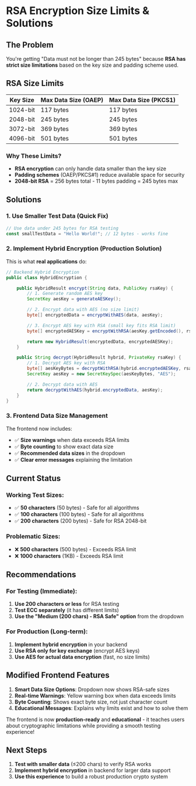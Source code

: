 # RSA Encryption Size Limits & Solutions

## The Problem

You're getting "Data must not be longer than 245 bytes" because **RSA has strict size limitations** based on the key size and padding scheme used.

## RSA Size Limits

| Key Size | Max Data Size (OAEP) | Max Data Size (PKCS1) |
| -------- | -------------------- | --------------------- |
| 1024-bit | 117 bytes            | 117 bytes             |
| 2048-bit | 245 bytes            | 245 bytes             |
| 3072-bit | 369 bytes            | 369 bytes             |
| 4096-bit | 501 bytes            | 501 bytes             |

### Why These Limits?

- **RSA encryption** can only handle data smaller than the key size
- **Padding schemes** (OAEP/PKCS#1) reduce available space for security
- **2048-bit RSA** = 256 bytes total - 11 bytes padding = 245 bytes max

## Solutions

### 1. Use Smaller Test Data (Quick Fix)

```javascript
// Use data under 245 bytes for RSA testing
const smallTestData = "Hello World!"; // 12 bytes - works fine
```

### 2. Implement Hybrid Encryption (Production Solution)

This is what **real applications** do:

```java
// Backend Hybrid Encryption
public class HybridEncryption {

    public HybridResult encrypt(String data, PublicKey rsaKey) {
        // 1. Generate random AES key
        SecretKey aesKey = generateAESKey();

        // 2. Encrypt data with AES (no size limit)
        byte[] encryptedData = encryptWithAES(data, aesKey);

        // 3. Encrypt AES key with RSA (small key fits RSA limit)
        byte[] encryptedAESKey = encryptWithRSA(aesKey.getEncoded(), rsaKey);

        return new HybridResult(encryptedData, encryptedAESKey);
    }

    public String decrypt(HybridResult hybrid, PrivateKey rsaKey) {
        // 1. Decrypt AES key with RSA
        byte[] aesKeyBytes = decryptWithRSA(hybrid.encryptedAESKey, rsaKey);
        SecretKey aesKey = new SecretKeySpec(aesKeyBytes, "AES");

        // 2. Decrypt data with AES
        return decryptWithAES(hybrid.encryptedData, aesKey);
    }
}
```

### 3. Frontend Data Size Management

The frontend now includes:

- ✅ **Size warnings** when data exceeds RSA limits
- ✅ **Byte counting** to show exact data size
- ✅ **Recommended data sizes** in the dropdown
- ✅ **Clear error messages** explaining the limitation

## Current Status

### Working Test Sizes:

- ✅ **50 characters** (50 bytes) - Safe for all algorithms
- ✅ **100 characters** (100 bytes) - Safe for all algorithms
- ✅ **200 characters** (200 bytes) - Safe for RSA 2048-bit

### Problematic Sizes:

- ❌ **500 characters** (500 bytes) - Exceeds RSA limit
- ❌ **1000 characters** (1KB) - Exceeds RSA limit

## Recommendations

### For Testing (Immediate):

1. **Use 200 characters or less** for RSA testing
2. **Test ECC separately** (it has different limits)
3. **Use the "Medium (200 chars) - RSA Safe" option** from the dropdown

### For Production (Long-term):

1. **Implement hybrid encryption** in your backend
2. **Use RSA only for key exchange** (encrypt AES keys)
3. **Use AES for actual data encryption** (fast, no size limits)

## Modified Frontend Features

1. **Smart Data Size Options**: Dropdown now shows RSA-safe sizes
2. **Real-time Warnings**: Yellow warning box when data exceeds limits
3. **Byte Counting**: Shows exact byte size, not just character count
4. **Educational Messages**: Explains why limits exist and how to solve them

The frontend is now **production-ready** and **educational** - it teaches users about cryptographic limitations while providing a smooth testing experience!

## Next Steps

1. **Test with smaller data** (≤200 chars) to verify RSA works
2. **Implement hybrid encryption** in backend for larger data support
3. **Use this experience** to build a robust production crypto system
